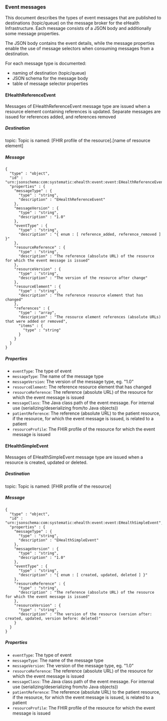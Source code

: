 ### Event messages 

This document describes the types of event messages that are published to destinations (topic/queue) on the message broker for the eHealth Infrastructure. Each message consists of a JSON body and additionally some message properties.

The JSON body contains the event details, while the message properties enable the use of message selectors when consuming messages from a destination.

For each message type is documented:
- naming of destination (topic/queue)
- JSON schema for the message body
- table of message selector properties


#### EHealthReferenceEvent
Messages of EHealthReferenceEvent message type are issued when a resource element containing references is updated. Separate messages are issued for references added, and references removed

##### Destination
topic: Topic is named: [FHIR profile of the resource].[name of resource element]

##### Message

```
{
  "type" : "object",
  "id" : "urn:jsonschema:com:systematic:ehealth:event:event:EHealthReferenceEvent",
  "properties" : {
    "messageType" : {
      "type" : "string",
      "description" : "EHealthReferenceEvent"
    },
    "messageVersion" : {
      "type" : "string",
      "description" : "1.0"
    },
    "eventType" : {
      "type" : "string",
      "description" : "{ enum : [ reference_added, reference_removed ] }"
    },
    "resourceReference" : {
      "type" : "string",
      "description" : "The reference (absolute URL) of the resource for which the event message is issued"
    },
    "resourceVersion" : {
      "type" : "string",
      "description" : "The version of the resource after change"
    },
    "resourceElement" : {
      "type" : "string",
      "description" : "The reference resource element that has changed"
    },
    "references" : {
      "type" : "array",
      "description" : "The resource element references (absolute URLs) that were added or removed",
      "items" : {
        "type" : "string"
      }
    }
  }
}
```
##### Properties
- `eventType`: The type of event
- `messageType`: The name of the message type
- `messageVersion`: The version of the message type, eg. "1.0"
- `resourceElement`: The reference resource element that has changed
- `resourceReference`: The reference (absolute URL) of the resource for which the event message is issued
- `messageClass`: The Java class path of the event message. For internal use (serializing/deserializing from/to Java objects))
- `patientReference`: The reference (absolute URL) to the patient resource, if the resource, for which the event message is issued, is related to a patient
- `resourceProfile`: The FHIR profile of the resource for which the event message is issued


#### EHealthSimpleEvent
Messages of EHealthSimpleEvent message type are issued when a resource is created, updated or deleted.

##### Destination
topic: Topic is named: [FHIR profile of the resource]

##### Message

```
{
  "type" : "object",
  "id" : "urn:jsonschema:com:systematic:ehealth:event:event:EHealthSimpleEvent",
  "properties" : {
    "messageType" : {
      "type" : "string",
      "description" : "EHealthSimpleEvent"
    },
    "messageVersion" : {
      "type" : "string",
      "description" : "1.0"
    },
    "eventType" : {
      "type" : "string",
      "description" : "{ enum : [ created, updated, deleted ] }"
    },
    "resourceReference" : {
      "type" : "string",
      "description" : "The reference (absolute URL) of the resource for which the event message is issued"
    },
    "resourceVersion" : {
      "type" : "string",
      "description" : "The version of the resource (version after: created, updated, version before: deleted)"
    }
  }
}
```
##### Properties
- `eventType`: The type of event
- `messageType`: The name of the message type
- `messageVersion`: The version of the message type, eg. "1.0"
- `resourceReference`: The reference (absolute URL) of the resource for which the event message is issued
- `messageClass`: The Java class path of the event message. For internal use (serializing/deserializing from/to Java objects))
- `patientReference`: The reference (absolute URL) to the patient resource, if the resource, for which the event message is issued, is related to a patient
- `resourceProfile`: The FHIR profile of the resource for which the event message is issued


